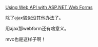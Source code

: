 [Using Web API with ASP.NET Web Forms](https://www.asp.net/web-api/overview/getting-started-with-aspnet-web-api/using-web-api-with-aspnet-web-forms)

除了ajax貌似没其他办法了。

用ajax那webform还有啥意义。


mvc也是这样子啊！

